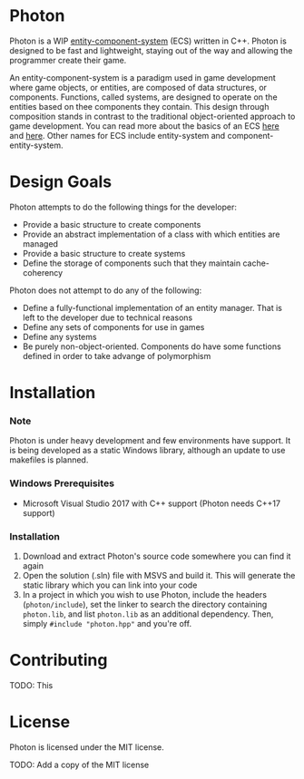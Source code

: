 Photon
======

Photon is a WIP [entity-component-system][1] (ECS) written in C++.
Photon is designed to be fast and lightweight, staying out of the way and 
allowing the programmer create their game.

An entity-component-system is a paradigm used in game development where game
objects, or entities, are composed of data structures, or components. Functions,
called systems, are designed to operate on the entities based on thee components
they contain. This design through composition stands in contrast to the 
traditional object-oriented approach to game development. You can read more 
about the basics of an ECS [here][2] and [here][3]. Other names for ECS include
entity-system and component-entity-system.


# Design Goals
Photon attempts to do the following things for the developer:
* Provide a basic structure to create components
* Provide an abstract implementation of a class with which entities are managed
* Provide a basic structure to create systems
* Define the storage of components such that they maintain cache-coherency

Photon does not attempt to do any of the following:
* Define a fully-functional implementation of an entity manager. That is left to
  the developer due to technical reasons
* Define any sets of components for use in games
* Define any systems
* Be purely non-object-oriented. Components do have some functions defined in
  order to take advange of polymorphism


# Installation
### Note
Photon is under heavy development and few environments have support. It is being
developed as a static Windows library, although an update to use makefiles is
planned.

### Windows Prerequisites
* Microsoft Visual Studio 2017 with C++ support (Photon needs C++17 support)

### Installation
1. Download and extract Photon's source code somewhere you can find it again
2. Open the solution (.sln) file with MSVS and build it. This will generate the 
   static library which you can link into your code
3. In a project in which you wish to use Photon, include the headers 
   (`photon/include`), set the linker to search the directory containing
   `photon.lib`, and list `photon.lib` as an additional dependency. Then, simply
   `#include "photon.hpp"` and you're off.


# Contributing
TODO: This

# License
Photon is licensed under the MIT license. 

TODO: Add a copy of the MIT license


[1]: https://en.wikipedia.org/wiki/Entity%E2%80%93component%E2%80%93system
[2]: https://www.gamedev.net/articles/programming/general-and-gameplay-programming/understanding-component-entity-systems-r3013/
[3]: http://entity-systems.wikidot.com/